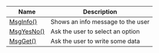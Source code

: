 | Name  | Description |
| ------------- | ------------- |
| [MsgInfo()](MsgInfo_function) | Shows an info message to the user |
| [MsgYesNo()](MsgYesNo_function)  | Ask the user to select an option |
| [MsgGet()](MsgGet_function)  | Ask the user to write some data |